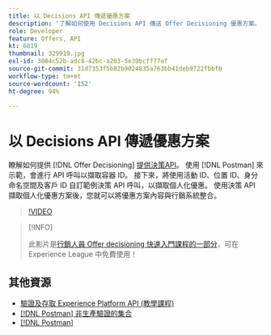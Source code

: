 ```yaml
---
title: 以 Decisions API 傳遞優惠方案
description: '了解如何使用 Decisions API 傳送 Offer Decisioning 優惠方案。 '
role: Developer
feature: Offers, API
kt: 6819
thumbnail: 329919.jpg
exl-id: 3084c52b-adc8-42bc-a203-5e39bcff77ef
source-git-commit: 31d7353f5b82b9024835a763bb41deb9722fbbf0
workflow-type: tm+mt
source-wordcount: '152'
ht-degree: 94%

---
```



# 以 Decisions API 傳遞優惠方案

瞭解如何提供 [!DNL Offer Decisioning] [提供決策API](https://experienceleague.adobe.com/docs/journey-optimizer/using/offer-decisioniong/api-reference/offer-delivery/deliver-offers.html?lang=zh-Hant)。 使用 [!DNL Postman] 來示範，會進行 API 呼叫以擷取容器 ID。 接下來，將使用活動 ID、位置 ID、身分命名空間及客戶 ID 自訂範例決策 API 呼叫，以擷取個人化優惠。 使用決策 API 擷取個人化優惠方案後，您就可以將優惠方案內容與行銷系統整合。

>[!VIDEO](https://video.tv.adobe.com/v/329919?quality=12&learn=on)

>[!INFO]
>
> 此影片是[行銷人員 Offer decisioning 快速入門課程的一部分](https://experienceleague.adobe.com/?recommended=ExperiencePlatform-U-1-2020.1.offerdecisioning)，可在 Experience League 中免費使用！

## 其他資源

* [驗證及存取 Experience Platform API (教學課程)](https://experienceleague.adobe.com/docs/platform-learn/tutorials/platform-api-authentication.html?lang=zh-Hant)
* [[!DNL Postman] 非生產驗證的集合](https://github.com/adobe/experience-platform-postman-samples/tree/master/apis/ims)
* [[!DNL Postman]](https://www.postman.com/)
